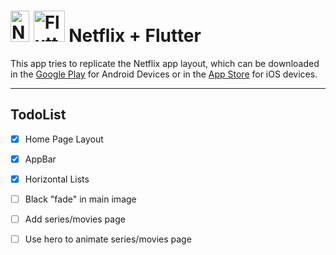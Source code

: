# <img src="https://logos-download.com/wp-content/uploads/2016/03/Netflix_logo_n.png" alt="Netflix" width="30" height="50" /> <img src="https://flutter.io/images/flutter-mark-square-100.png" alt="Flutter" width="50" height="50" /> Netflix + Flutter

This app tries to replicate the Netflix app layout, which can be downloaded in the [Google Play](https://play.google.com/store/apps/details?id=com.netflix.mediaclient&hl=pt_BR) for Android Devices or in the [App Store](https://itunes.apple.com/br/app/netflix/id363590051?mt=8) for iOS devices.

---

## TodoList

- [x] Home Page Layout
- [x] AppBar
- [x] Horizontal Lists
- [ ] Black "fade" in main image
- [ ] Add series/movies page
- [ ] Use hero to animate series/movies page

